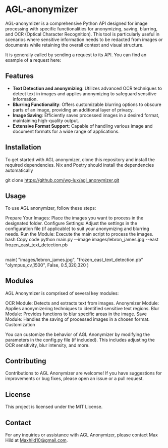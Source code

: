 # AGL-anonymizer

AGL-anonymizer is a comprehensive Python API designed for image processing with specific functionalities for anonymizing, saving, blurring, and OCR (Optical Character Recognition). This tool is particularly useful in scenarios where sensitive information needs to be redacted from images or documents while retaining the overall context and visual structure.

It is generally called by sending a request to its API. You can find an example of a request here:



## Features

- **Text Detection and anonymizing**: Utilizes advanced OCR techniques to detect text in images and applies anonymizing to safeguard sensitive information.
- **Blurring Functionality**: Offers customizable blurring options to obscure parts of an image, providing an additional layer of privacy.
- **Image Saving**: Efficiently saves processed images in a desired format, maintaining high-quality output.
- **Extensive Format Support**: Capable of handling various image and document formats for a wide range of applications.

## Installation

To get started with AGL anonymizer, clone this repository and install the required dependencies. Nix and Poetry should install the dependencies automatically

git clone https://github.com/wg-lux/agl_anonymizer.git

## Usage

To use AGL anonymizer, follow these steps:

Prepare Your Images: Place the images you want to process in the designated folder.
Configure Settings: Adjust the settings in the configuration file (if applicable) to suit your anonymizing and blurring needs.
Run the Module: Execute the main script to process the images.
bash
Copy code
python main.py --image images/lebron_james.jpg --east frozen_east_text_detection.pb 

##
main( 
    "images/lebron_james.jpg", 
    "frozen_east_text_detection.pb"
    "olympus_cv_1500",
    False, 0.5,320,320
)
##

## Modules

AGL Anonymizer is comprised of several key modules:

OCR Module: Detects and extracts text from images.
Anonymizer Module: Applies anonymizering techniques to identified sensitive text regions.
Blur Module: Provides functions to blur specific areas in the image.
Save Module: Handles the saving of processed images in a chosen format.
Customization

You can customize the behavior of AGL Anonymizer by modifying the parameters in the config.py file (if included). This includes adjusting the OCR sensitivity, blur intensity, and more.

## Contributing

Contributions to AGL Anonymizer are welcome! If you have suggestions for improvements or bug fixes, please open an issue or a pull request.

## License

This project is licensed under the MIT License.

## Contact

For any inquiries or assistance with AGL Anonymizer, please contact Max Hild at Maxhild10@gmail.com.
